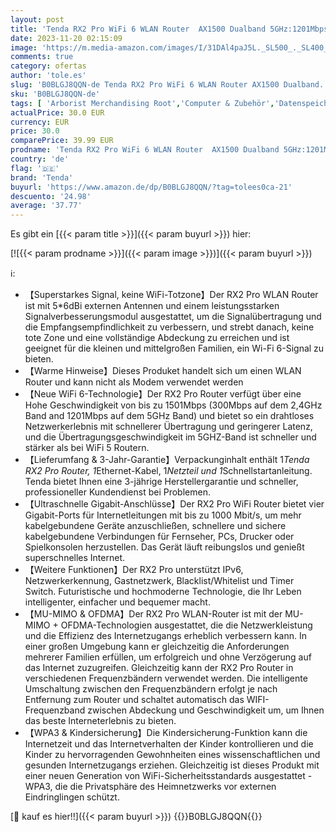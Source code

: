 ```yaml
---
layout: post
title: 'Tenda RX2 Pro WiFi 6 WLAN Router  AX1500 Dualband 5GHz:1201Mbps+2 4 GHz:300Mbps  Gigabit-LAN/WAN-Port  Kindersicherung  WPA3  IPv6  OFDMA  Beamforming  Schwarz'
date: 2023-11-20 02:15:09
image: 'https://m.media-amazon.com/images/I/31DAl4paJ5L._SL500_._SL400_.jpg'
comments: true
category: ofertas
author: 'tole.es'
slug: 'B0BLGJ8QQN-de Tenda RX2 Pro WiFi 6 WLAN Router AX1500 Dualband...'
sku: 'B0BLGJ8QQN-de'
tags: [ 'Arborist Merchandising Root','Computer & Zubehör','Datenspeicher & Netzwerk','IT-Zubehör','Netzwerkgeräte','Router','Self Service','Special Features Stores','Stores','e26659c6-d1cd-45cb-800b-2f9b432b8572_0','e26659c6-d1cd-45cb-800b-2f9b432b8572_7201','tenda','🇩🇪', ]
actualPrice: 30.0 EUR
currency: EUR
price: 30.0
comparePrice: 39.99 EUR
prodname: 'Tenda RX2 Pro WiFi 6 WLAN Router  AX1500 Dualband 5GHz:1201Mbps+2 4 GHz:300Mbps  Gigabit-LAN/WAN-Port  Kindersicherung  WPA3  IPv6  OFDMA  Beamforming  Schwarz'
country: 'de'
flag: '🇩🇪'
brand: 'Tenda'
buyurl: 'https://www.amazon.de/dp/B0BLGJ8QQN/?tag=tolees0ca-21'
descuento: '24.98'
average: '37.77'
---
```


Es gibt ein [{{< param title >}}]({{< param buyurl >}}) hier:

[![{{< param prodname >}}]({{< param image >}})]({{< param buyurl >}})

ℹ️:

- 【Superstarkes Signal, keine WiFi-Totzone】Der RX2 Pro WLAN Router ist mit 5*6dBi externen Antennen und einem leistungsstarken Signalverbesserungsmodul ausgestattet, um die Signalübertragung und die Empfangsempfindlichkeit zu verbessern, und strebt danach, keine tote Zone und eine vollständige Abdeckung zu erreichen und ist geeignet für die kleinen und mittelgroßen Familien, ein Wi-Fi 6-Signal zu bieten.
- 【Warme Hinweise】Dieses Produket handelt sich um einen WLAN Router und kann nicht als Modem verwendet werden
- 【Neue WiFi 6-Technologie】Der RX2 Pro Router verfügt über eine Hohe Geschwindigkeit von bis zu 1501Mbps (300Mbps auf dem 2,4GHz Band and 1201Mbps auf dem 5GHz Band) und bietet so ein drahtloses Netzwerkerlebnis mit schnellerer Übertragung und geringerer Latenz, und die Übertragungsgeschwindigkeit im 5GHZ-Band ist schneller und stärker als bei WiFi 5 Routern.
- 【Lieferumfang & 3-Jahr-Garantie】Verpackunginhalt enthält 1*Tenda RX2 Pro Router, 1*Ethernet-Kabel, 1*Netzteil und 1*Schnellstartanleitung. Tenda bietet Ihnen eine 3-jährige Herstellergarantie und schneller, professioneller Kundendienst bei Problemen.
- 【Ultraschnelle Gigabit-Anschlüsse】Der RX2 Pro WiFi Router bietet vier Gigabit-Ports für Internetleitungen mit bis zu 1000 Mbit/s, um mehr kabelgebundene Geräte anzuschließen, schnellere und sichere kabelgebundene Verbindungen für Fernseher, PCs, Drucker oder Spielkonsolen herzustellen. Das Gerät läuft reibungslos und genießt superschnelles Internet.
- 【Weitere Funktionen】Der RX2 Pro unterstützt IPv6, Netzwerkerkennung, Gastnetzwerk, Blacklist/Whitelist und Timer Switch. Futuristische und hochmoderne Technologie, die Ihr Leben intelligenter, einfacher und bequemer macht.
- 【MU-MIMO & OFDMA】Der RX2 Pro WLAN-Router ist mit der MU-MIMO + OFDMA-Technologien ausgestattet, die die Netzwerkleistung und die Effizienz des Internetzugangs erheblich verbessern kann. In einer großen Umgebung kann er gleichzeitig die Anforderungen mehrerer Familien erfüllen, um erfolgreich und ohne Verzögerung auf das Internet zuzugreifen. Gleichzeitig kann der RX2 Pro Router in verschiedenen Frequenzbändern verwendet werden. Die intelligente Umschaltung zwischen den Frequenzbändern erfolgt je nach Entfernung zum Router und schaltet automatisch das WIFI-Frequenzband zwischen Abdeckung und Geschwindigkeit um, um Ihnen das beste Interneterlebnis zu bieten.
- 【WPA3 & Kindersicherung】Die Kindersicherung-Funktion kann die Internetzeit und das Internetverhalten der Kinder kontrollieren und die Kinder zu hervorragenden Gewohnheiten eines wissenschaftlichen und gesunden Internetzugangs erziehen. Gleichzeitig ist dieses Produkt mit einer neuen Generation von WiFi-Sicherheitsstandards ausgestattet - WPA3, die die Privatsphäre des Heimnetzwerks vor externen Eindringlingen schützt.

[🛒 kauf es hier!!]({{< param buyurl >}})
{{<world>}}B0BLGJ8QQN{{</world>}}
